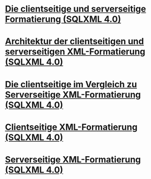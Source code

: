 # [Die clientseitige und serverseitige Formatierung (SQLXML 4.0)](client-side-and-server-side-formatting-sqlxml-4-0.md)
# [Architektur der clientseitigen und serverseitigen XML-Formatierung (SQLXML 4.0)](architecture-of-client-side-and-server-side-xml-formatting-sqlxml-4-0.md)
# [Die clientseitige im Vergleich zu Serverseitige XML-Formatierung (SQLXML 4.0)](client-side-vs-server-side-xml-formatting-sqlxml-4-0.md)
# [Clientseitige XML-Formatierung (SQLXML 4.0)](client-side-xml-formatting-sqlxml-4-0.md)
# [Serverseitige XML-Formatierung (SQLXML 4.0)](server-side-xml-formatting-sqlxml-4-0.md)
